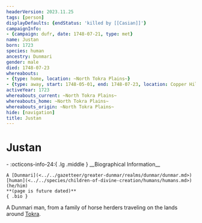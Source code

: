 ```yaml
---
headerVersion: 2023.11.25
tags: [person]
displayDefaults: {endStatus: 'killed by [[Casian]]'}
campaignInfo:
- {campaign: dufr, date: 1748-07-21, type: met}
name: Justan
born: 1723
species: human
ancestry: Dunmari
gender: male
died: 1748-07-23
whereabouts:
- {type: home, location: ~North Tokra Plains~}
- {type: away, start: 1748-05-01, end: 1748-07-23, location: Copper Hills}
activeYear: 1723
whereabouts_current: ~North Tokra Plains~
whereabouts_home: ~North Tokra Plains~
whereabouts_origin: ~North Tokra Plains~
hide: [navigation]
title: Justan
---
```

# Justan
<div class="grid cards ext-narrow-margin ext-one-column" markdown>
- :octicons-info-24:{ .lg .middle } __Biographical Information__

    A [Dunmari](<../../gazetteer/greater-dunmar/realms/dunmar/dunmar.md>) [human](<../../species/children-of-divine-creation/humans/humans.md>) (he/him)  
    **(page is future dated)**  
    { .bio }

</div>



A Dunmari man, from a family of horse herders traveling on the lands around [Tokra](<../../gazetteer/greater-dunmar/realms/dunmar/central-dunmar/tokra/tokra.md>). 

